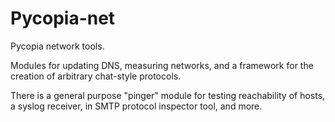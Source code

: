 Pycopia-net
===========

Pycopia network tools.

Modules for updating DNS, measuring networks, and a framework for the creation
of arbitrary chat-style protocols.

There is a general purpose "pinger" module for testing reachability of hosts,
a syslog receiver, in SMTP protocol inspector tool, and more.

